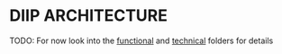 # DIIP ARCHITECTURE

TODO: For now look into the [functional](./functional) and [technical](./technical) folders for details

